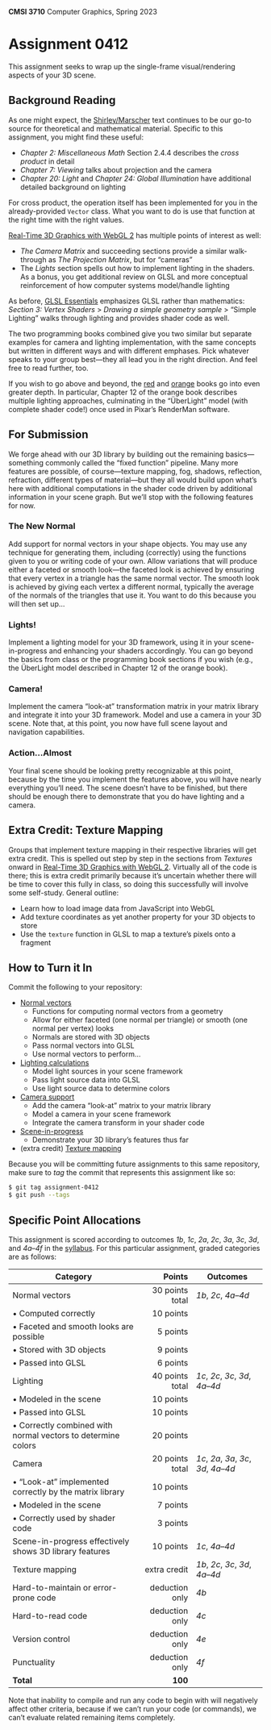 **CMSI 3710** Computer Graphics, Spring 2023

# Assignment 0412
This assignment seeks to wrap up the single-frame visual/rendering aspects of your 3D scene.

## Background Reading
As one might expect, the [Shirley/Marscher](https://brightspace.lmu.edu/d2l/le/content/201513/viewContent/2379422/View) text continues to be our go-to source for theoretical and mathematical material. Specific to this assignment, you might find these useful:
* _Chapter 2: Miscellaneous Math_ Section 2.4.4 describes the _cross product_ in detail
* _Chapter 7: Viewing_ talks about projection and the camera
* _Chapter 20: Light_ and _Chapter 24: Global Illumination_ have additional detailed background on lighting

For cross product, the operation itself has been implemented for you in the already-provided `Vector` class. What you want to do is use that function at the right time with the right values.

[Real-Time 3D Graphics with WebGL 2](https://brightspace.lmu.edu/d2l/le/content/201513/viewContent/2379423/View) has multiple points of interest as well:
* _The Camera Matrix_ and succeeding sections provide a similar walk-through as _The Projection Matrix_, but for “cameras”
* The _Lights_ section spells out how to implement lighting in the shaders. As a bonus, you get additional review on GLSL and more conceptual reinforcement of how computer systems model/handle lighting

As before, [GLSL Essentials](https://brightspace.lmu.edu/d2l/le/content/201513/viewContent/2379424/View) emphasizes GLSL rather than mathematics: _Section 3: Vertex Shaders_ > _Drawing a simple geometry sample_ > “Simple Lighting” walks through lighting and provides shader code as well.

The two programming books combined give you two similar but separate examples for camera and lighting implementation, with the same concepts but written in different ways and with different emphases. Pick whatever speaks to your group best—they all lead you in the right direction. And feel free to read further, too.

If you wish to go above and beyond, the [red](https://brightspace.lmu.edu/d2l/le/content/201513/viewContent/2379425/View) and [orange](https://brightspace.lmu.edu/d2l/le/content/201513/viewContent/2379426/View) books go into even greater depth. In particular, Chapter 12 of the orange book describes multiple lighting approaches, culminating in the “ÜberLight” model (with complete shader code!) once used in Pixar’s RenderMan software.

## For Submission
We forge ahead with our 3D library by building out the remaining basics—something commonly called the “fixed function” pipeline. Many more features are possible, of course—texture mapping, fog, shadows, reflection, refraction, different types of material—but they all would build upon what’s here with additional computations in the shader code driven by additional information in your scene graph. But we’ll stop with the following features for now.

### The New Normal
Add support for normal vectors in your shape objects. You may use any technique for generating them, including (correctly) using the functions given to you or writing code of your own. Allow variations that will produce either a faceted or smooth look—the faceted look is achieved by ensuring that every vertex in a triangle has the same normal vector. The smooth look is achieved by giving each vertex a different normal, typically the average of the normals of the triangles that use it. You want to do this because you will then set up…

### Lights!
Implement a lighting model for your 3D framework, using it in your scene-in-progress and enhancing your shaders accordingly. You can go beyond the basics from class or the programming book sections if you wish (e.g., the ÜberLight model described in Chapter 12 of the orange book).

### Camera!
Implement the camera “look-at” transformation matrix in your matrix library and integrate it into your 3D framework. Model and use a camera in your 3D scene. Note that, at this point, you now have full scene layout and navigation capabilities.

### Action...Almost
Your final scene should be looking pretty recognizable at this point, because by the time you implement the features above, you will have nearly everything you’ll need. The scene doesn’t have to be finished, but there should be enough there to demonstrate that you do have lighting and a camera.

## Extra Credit: Texture Mapping
Groups that implement texture mapping in their respective libraries will get extra credit. This is spelled out step by step in the sections from _Textures_ onward in [Real-Time 3D Graphics with WebGL 2](https://brightspace.lmu.edu/d2l/le/content/201513/viewContent/2379423/View). Virtually all of the code is there; this is extra credit primarily because it’s uncertain whether there will be time to cover this fully in class, so doing this successfully will involve some self-study. General outline:
* Learn how to load image data from JavaScript into WebGL
* Add texture coordinates as yet another property for your 3D objects to store
* Use the `texture` function in GLSL to map a texture’s pixels onto a fragment

## How to Turn it In
Commit the following to your repository:
- [Normal vectors](#the-new-normal)
  * Functions for computing normal vectors from a geometry
  * Allow for either faceted (one normal per triangle) or smooth (one normal per vertex) looks
  * Normals are stored with 3D objects
  * Pass normal vectors into GLSL
  * Use normal vectors to perform…
- [Lighting calculations](#lights)
  * Model light sources in your scene framework
  * Pass light source data into GLSL
  * Use light source data to determine colors
- [Camera support](#camera)
  * Add the camera “look-at” matrix to your matrix library
  * Model a camera in your scene framework
  * Integrate the camera transform in your shader code
- [Scene-in-progress](#actionalmost)
  * Demonstrate your 3D library’s features thus far
- (extra credit) [Texture mapping](#extra-credit-texture-mapping)

Because you will be committing future assignments to this same repository, make sure to _tag_ the commit that represents this assignment like so:
```bash
$ git tag assignment-0412
$ git push --tags
```

## Specific Point Allocations
This assignment is scored according to outcomes _1b_, _1c_, _2a_, _2c_, _3a_, _3c_, _3d_, and _4a_–_4f_ in the [syllabus](http://dondi.lmu.build/spring2023/cmsi3710/cmsi3710-spring2023-syllabus.pdf). For this particular assignment, graded categories are as follows:

| Category | Points | Outcomes |
| -------- | -----: | -------- |
| Normal vectors | 30 points total | _1b_, _2c_, _4a_–_4d_ |
| • Computed correctly | 10 points | |
| • Faceted and smooth looks are possible | 5 points | |
| • Stored with 3D objects | 9 points | |
| • Passed into GLSL | 6 points | |
| Lighting | 40 points total | _1c_, _2c_, _3c_, _3d_, _4a_–_4d_ |
| • Modeled in the scene | 10 points | |
| • Passed into GLSL | 10 points | |
| • Correctly combined with normal vectors to determine colors | 20 points | |
| Camera | 20 points total | _1c_, _2a_, _3a_, _3c_, _3d_, _4a_–_4d_ |
| • “Look-at” implemented correctly by the matrix library | 10 points | |
| • Modeled in the scene | 7 points | |
| • Correctly used by shader code | 3 points | |
| Scene-in-progress effectively shows 3D library features | 10 points | _1c_, _4a_–_4d_ |
| Texture mapping | extra credit | _1b_, _2c_, _3c_, _3d_, _4a_–_4d_ |
| Hard-to-maintain or error-prone code | deduction only | _4b_ |
| Hard-to-read code | deduction only | _4c_ |
| Version control | deduction only | _4e_ |
| Punctuality | deduction only | _4f_ |
| **Total** | **100** |

Note that inability to compile and run any code to begin with will negatively affect other criteria, because if we can’t run your code (or commands), we can’t evaluate related remaining items completely.

